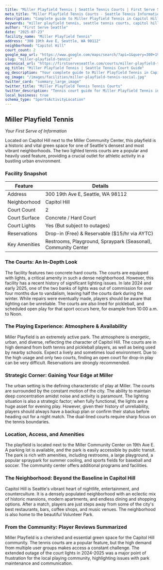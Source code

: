 ```yaml
---
title: "Miller Playfield Tennis | Seattle Tennis Courts | First Serve Seattle"
meta_title: "Miller Playfield Tennis Courts - Seattle Tennis Information & Reviews"
description: "Complete guide to Miller Playfield Tennis in Capitol Hill, Seattle. Court details, amenities, local tips, and reviews for tennis players in Seattle, WA."
keywords: "miller playfield tennis, seattle tennis courts, capitol hill tennis, tennis courts near me, seattle tennis, 98112 tennis courts, public tennis courts seattle, outdoor tennis courts"
author: "First Serve Seattle"
date: "2025-07-23"
facility_name: "Miller Playfield Tennis"
address: "300 19th Ave E, Seattle, WA 98112"
neighborhood: "Capitol Hill"
court_count: 2
google_map_url: "https://www.google.com/maps/search/?api=1&query=300+19th+Ave+E%2C+Seattle%2C+WA+98112"
slug: "miller-playfield-tennis"
canonical_url: "https://firstserveseattle.com/courts/miller-playfield-tennis"
og_title: "Miller Playfield Tennis | Seattle Tennis Court Guide"
og_description: "Your complete guide to Miller Playfield Tennis in Capitol Hill. Court conditions, amenities, and local tennis insights."
og_image: "/images/facilities/miller-playfield-tennis-social.jpg"
twitter_card: "summary_large_image"
twitter_title: "Miller Playfield Tennis Tennis Courts"
twitter_description: "Tennis court guide for Miller Playfield Tennis in Capitol Hill, Seattle"
local_business: true
schema_type: "SportsActivityLocation"
---
```


## Miller Playfield Tennis

*Your First Serve of Information*

Located on Capitol Hill next to the Miller Community Center, this playfield is a historic and vital green space for one of Seattle's densest and most vibrant neighborhoods. The two lighted tennis courts are a popular and heavily used feature, providing a crucial outlet for athletic activity in a bustling urban environment.   

### Facility Snapshot

| Feature | Details |
|---------|----------|
| Address | 300 19th Ave E, Seattle, WA 98112 |
| Neighborhood | Capitol Hill |
| Court Count | 2 |
| Court Surface | Concrete / Hard Court |
| Court Lights | Yes (But subject to outages) |
| Reservations | Drop-in (Free) & Reservable ($15/hr via AYTC) |
| Key Amenities | Restrooms, Playground, Spraypark (Seasonal), Community Center |

### The Courts: An In-Depth Look

The facility features two concrete hard courts. The courts are equipped with lights, a critical amenity in such a dense neighborhood. However, this facility has a recent history of significant lighting issues. In late 2024 and early 2025, one of the two banks of lights was out of commission for over four months due to vandalism, leaving half the courts dark during the winter. While repairs were eventually made, players should be aware that lighting can be unreliable. The courts are also lined for pickleball, and scheduled open play for that sport occurs here, for example from 10:00 a.m. to Noon.   

### The Playing Experience: Atmosphere & Availability

Miller Playfield is an extremely active park. The atmosphere is energetic, urban, and diverse, reflecting the character of Capitol Hill. The courts are in high demand from both tennis and pickleball players, as well as being used by nearby schools. Expect a lively and sometimes loud environment. Due to the high usage and only two courts, finding an open court for drop-in play can be very difficult. Reservations are strongly recommended.   

### Strategic Corner: Gaining Your Edge at Miller

The urban setting is the defining characteristic of play at Miller. The courts are surrounded by the constant motion of the city. The ability to maintain deep concentration amidst noise and activity is paramount. The lighting situation is also a strategic factor; when fully functional, the lights are a huge asset for evening play. However, given their history of unreliability, players should always have a backup plan or confirm their status before heading out for a night match. The dual-lined courts require sharp focus on the tennis boundaries.   

### Location, Access, and Amenities

The playfield is located next to the Miller Community Center on 19th Ave E. A parking lot is available, and the park is easily accessible by public transit. The park is rich with amenities, including restrooms, a large playground, a popular spraypark for summer cooling, and sports fields for baseball and soccer. The community center offers additional programs and facilities.   

### The Neighborhood: Beyond the Baseline in Capitol Hill

Capitol Hill is Seattle's vibrant heart of nightlife, entertainment, and counterculture. It is a densely populated neighborhood with an eclectic mix of historic mansions, modern apartments, and endless dining and shopping options. After a match, players are just steps away from some of the city's best restaurants, bars, coffee shops, and music venues. The neighborhood is also home to the beautiful Volunteer Park.   

### From the Community: Player Reviews Summarized

Miller Playfield is a cherished and essential green space for the Capitol Hill community. The tennis courts are a popular feature, but the high demand from multiple user groups makes access a constant challenge. The extended outage of the court lights in 2024-2025 was a major point of frustration for the local playing community, highlighting issues with park maintenance and communication.
